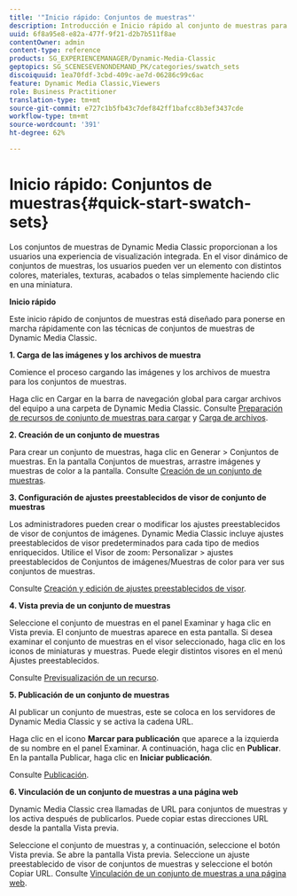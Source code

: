 ```yaml
---
title: '"Inicio rápido: Conjuntos de muestras"'
description: Introducción e Inicio rápido al conjunto de muestras para ayudarle a empezar a utilizarlo rápidamente.
uuid: 6f8a95e8-e82a-477f-9f21-d2b7b511f8ae
contentOwner: admin
content-type: reference
products: SG_EXPERIENCEMANAGER/Dynamic-Media-Classic
geptopics: SG_SCENESEVENONDEMAND_PK/categories/swatch_sets
discoiquuid: 1ea70fdf-3cbd-409c-ae7d-06286c99c6ac
feature: Dynamic Media Classic,Viewers
role: Business Practitioner
translation-type: tm+mt
source-git-commit: e727c1b5fb43c7def842ff1bafcc8b3ef3437cde
workflow-type: tm+mt
source-wordcount: '391'
ht-degree: 62%

---
```



# Inicio rápido: Conjuntos de muestras{#quick-start-swatch-sets}

Los conjuntos de muestras de Dynamic Media Classic proporcionan a los usuarios una experiencia de visualización integrada. En el visor dinámico de conjuntos de muestras, los usuarios pueden ver un elemento con distintos colores, materiales, texturas, acabados o telas simplemente haciendo clic en una miniatura.

**Inicio rápido**

Este inicio rápido de conjuntos de muestras está diseñado para ponerse en marcha rápidamente con las técnicas de conjuntos de muestras de Dynamic Media Classic.

**1. Carga de las imágenes y los archivos de muestra**

Comience el proceso cargando las imágenes y los archivos de muestra para los conjuntos de muestras.

Haga clic en Cargar en la barra de navegación global para cargar archivos del equipo a una carpeta de Dynamic Media Classic. Consulte [Preparación de recursos de conjunto de muestras para cargar](preparing-swatch-set-assets-upload.md#preparing-swatch-set-assets-for-upload) y [Carga de archivos](uploading-files.md#uploading-your-files).

**2. Creación de un conjunto de muestras**

Para crear un conjunto de muestras, haga clic en Generar > Conjuntos de muestras. En la pantalla Conjuntos de muestras, arrastre imágenes y muestras de color a la pantalla. Consulte [Creación de un conjunto de muestras](creating-swatch-set.md#creating-a-swatch-set).

**3. Configuración de ajustes preestablecidos de visor de conjunto de muestras**

Los administradores pueden crear o modificar los ajustes preestablecidos de visor de conjuntos de imágenes. Dynamic Media Classic incluye ajustes preestablecidos de visor predeterminados para cada tipo de medios enriquecidos. Utilice el Visor de zoom: Personalizar > ajustes preestablecidos de Conjuntos de imágenes/Muestras de color para ver sus conjuntos de muestras.

Consulte [Creación y edición de ajustes preestablecidos de visor](application-setup.md#adding-and-editing-viewer-presets).

**4. Vista previa de un conjunto de muestras**

Seleccione el conjunto de muestras en el panel Examinar y haga clic en Vista previa. El conjunto de muestras aparece en esta pantalla. Si desea examinar el conjunto de muestras en el visor seleccionado, haga clic en los iconos de miniaturas y muestras. Puede elegir distintos visores en el menú Ajustes preestablecidos.

Consulte [Previsualización de un recurso](previewing-asset.md#previewing-an-asset).

**5. Publicación de un conjunto de muestras**

Al publicar un conjunto de muestras, este se coloca en los servidores de Dynamic Media Classic y se activa la cadena URL.

Haga clic en el icono **Marcar para publicación** que aparece a la izquierda de su nombre en el panel Examinar. A continuación, haga clic en **Publicar**. En la pantalla Publicar, haga clic en **Iniciar publicación**.

Consulte [Publicación](publishing-files.md#publishing-files).

**6. Vinculación de un conjunto de muestras a una página web**

Dynamic Media Classic crea llamadas de URL para conjuntos de muestras y los activa después de publicarlos. Puede copiar estas direcciones URL desde la pantalla Vista previa.

Seleccione el conjunto de muestras y, a continuación, seleccione el botón Vista previa. Se abre la pantalla Vista previa. Seleccione un ajuste preestablecido de visor de conjuntos de muestras y seleccione el botón Copiar URL. Consulte [Vinculación de un conjunto de muestras a una página web](linking-swatch-set-web-page.md#linking-a-swatch-set-to-a-web-page).
